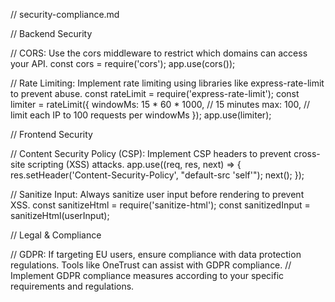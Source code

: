 // security-compliance.md

// Backend Security

// CORS: Use the cors middleware to restrict which domains can access your API.
const cors = require('cors');
app.use(cors());

// Rate Limiting: Implement rate limiting using libraries like express-rate-limit to prevent abuse.
const rateLimit = require('express-rate-limit');
const limiter = rateLimit({
  windowMs: 15 * 60 * 1000, // 15 minutes
  max: 100, // limit each IP to 100 requests per windowMs
});
app.use(limiter);

// Frontend Security

// Content Security Policy (CSP): Implement CSP headers to prevent cross-site scripting (XSS) attacks.
app.use((req, res, next) => {
  res.setHeader('Content-Security-Policy', "default-src 'self'");
  next();
});

// Sanitize Input: Always sanitize user input before rendering to prevent XSS.
const sanitizeHtml = require('sanitize-html');
const sanitizedInput = sanitizeHtml(userInput);

// Legal & Compliance

// GDPR: If targeting EU users, ensure compliance with data protection regulations. Tools like OneTrust can assist with GDPR compliance.
// Implement GDPR compliance measures according to your specific requirements and regulations.